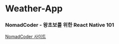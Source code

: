 # Weather-App

### NomadCoder - 왕초보를 위한 React Native 101

<a href="https://nomadcoders.co/react-native-for-beginners/lobby" title="NomadCoder" target="_blank">NomadCoder 사이트</a>
